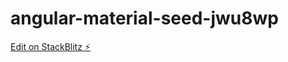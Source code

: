 # angular-material-seed-jwu8wp

[Edit on StackBlitz ⚡️](https://stackblitz.com/edit/angular-material-seed-jwu8wp)